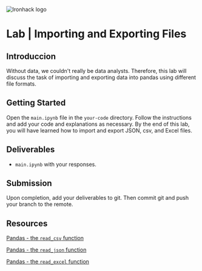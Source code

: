 ![Ironhack logo](https://i.imgur.com/1QgrNNw.png)

# Lab | Importing and Exporting Files


## Introduccion

Without data, we couldn't really be data analysts. Therefore, this lab will discuss the task of importing and exporting data into pandas using different file formats.

## Getting Started

Open the `main.ipynb` file in the `your-code` directory. Follow the instructions and add your code and explanations as necessary. By the end of this lab, you will have learned how to import and export JSON, csv, and Excel files.
## Deliverables

- `main.ipynb` with your responses.

## Submission

Upon completion, add your deliverables to git. Then commit git and push your branch to the remote.

## Resources

[Pandas - the `read_csv` function](https://pandas.pydata.org/pandas-docs/stable/generated/pandas.read_csv.html)

[Pandas - the `read_json` function](https://pandas.pydata.org/pandas-docs/stable/generated/pandas.read_json.html)

[Pandas - the `read_excel` function](https://pandas.pydata.org/pandas-docs/stable/generated/pandas.read_excel.html)